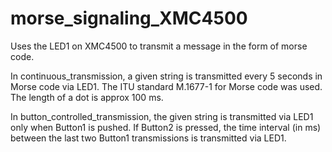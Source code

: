 # morse_signaling_XMC4500
Uses the LED1 on XMC4500 to transmit a message in the form of morse code.

In continuous_transmission, a given string is transmitted every 5 seconds in Morse code via LED1. The ITU standard M.1677-1 for Morse code was used. The length of a dot is approx 100 ms.

In button_controlled_transmission, the given string is transmitted via LED1 only when Button1 is pushed. If Button2 is pressed, the time interval (in ms) between the last two Button1 transmissions is transmitted via LED1.